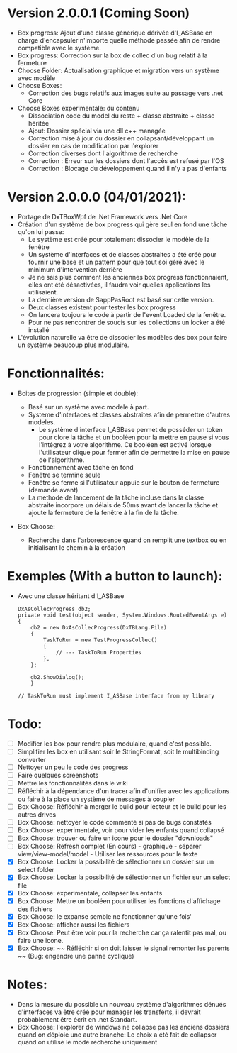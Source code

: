 # Version 2.0.0.1 (Coming Soon)
 * Box progress: Ajout d'une classe générique dérivée d'I_ASBase en charge d'encapsuler n'importe quelle méthode passée afin de rendre compatible avec le système.
 * Box progress: Correction sur la box de collec d'un bug relatif à la fermeture
 * Choose Folder: Actualisation graphique et migration vers un système avec modèle
 * Choose Boxes: 
	- Correction des bugs relatifs aux images suite au passage vers .net Core
 * Choose Boxes experimentale:
	du contenu
	- Dissociation code du model du reste + classe abstraite + classe héritée
	- Ajout: Dossier spécial via une dll c++ managée
	- Correction mise à jour du dossier en collapsant/développant un dossier en cas de modification par l'explorer
	- Correction diverses dont l'algorithme de recherche
	- Correction : Erreur sur les dossiers dont l'accès est refusé par l'OS
	- Correction : Blocage du développement quand il n'y a pas d'enfants


# Version 2.0.0.0 (04/01/2021):
 * Portage de DxTBoxWpf de .Net Framework vers .Net Core
 * Création d'un système de box progress qui gère seul en fond une tâche qu'on lui passe:
	 - Le système est créé pour totalement dissocier le modèle de la fenêtre
	 - Un système d'interfaces et de classes abstraites a été créé pour fournir une base et un pattern pour que tout soi géré avec le minimum d'intervention derrière
	- Je ne sais plus comment les anciennes box progress fonctionnaient, elles ont été désactivées, il faudra voir quelles applications les utilisaient.
	- La dernière version de SappPasRoot est basé sur cette version.
	- Deux classes existent pour tester les box progress
	- On lancera toujours le code à partir de l'event Loaded de la fenêtre.
	- Pour ne pas rencontrer de soucis sur les collections un locker a été installé
 * L'évolution naturelle va être de dissocier les modèles des box pour faire un système beaucoup plus modulaire.
 
# Fonctionnalités:
 * Boites de progression (simple et double):
	- Basé sur un système avec modele à part.
 	- Systeme d'interfaces et classes abstraites afin de permettre d'autres modeles.
  		* Le système d'interface I_ASBase permet de posséder un token pour clore la tâche et un booléen pour la mettre en pause si vous l'intégrez à votre algorithme. Ce booléen est activé lorsque l'utilisateur clique pour fermer afin de permettre la mise en pause de l'algorithme.
 	- Fonctionnement avec tâche en fond
 	- Fenêtre se termine seule
 	- Fenêtre se ferme si l'utilisateur appuie sur le bouton de fermeture (demande avant)
	- La methode de lancement de la tâche incluse dans la classe abstraite incorpore un délais de 50ms avant de lancer la tâche et ajoute la fermeture de la fenêtre à la fin de la tâche.

 * Box Choose:
	- Recherche dans l'arborescence quand on remplit une textbox ou en initialisant le chemin à la création

  

# Exemples (With a button to launch):
 - Avec une classe héritant d'I_ASBase
	```
	DxAsCollecProgress db2;
	private void test(object sender, System.Windows.RoutedEventArgs e)
	{
		db2 = new DxAsCollecProgress(DxTBLang.File)
		{
			TaskToRun = new TestProgressCollec()
			{                  
				// --- TaskToRun Properties
			},
		};

		db2.ShowDialog();        
        }

	// TaskToRun must implement I_ASBase interface from my library
	``` 

# Todo:
 - [ ] Modifier les box pour rendre plus modulaire, quand c'est possible.
 - [ ] Simplifier les box en utilisant soir le StringFormat, soit le multibinding converter
 - [ ] Nettoyer un peu le code des progress
 - [ ] Faire quelques screenshots
 - [ ] Mettre les fonctionnalités dans le wiki
 - [ ] Réfléchir à la dépendance d'un tracer afin d'unifier avec les applications ou faire à la place un système de messages à coupler
 - [ ] Box Choose: Réfléchir à merger le build pour lecteur et le build pour les autres drives
 - [ ] Box Choose: nettoyer le code commenté si pas de bugs constatés
 - [ ] Box Choose: experimentale, voir pour vider les enfants quand collapsé
 - [ ] Box Choose: trouver ou faire un icone pour le dossier "downloads"
 - [ ] Box Choose: Refresh complet (En cours)
		- graphique
		- séparer view/view-model/model
		- Utiliser les ressources pour le texte
 - [x] Box Choose: Locker la possibilité de sélectionner un dossier sur un select folder
 - [x] Box Choose: Locker la possibilité de sélectionner un fichier sur un select file
 - [x] Box Choose: experimentale, collapser les enfants
 - [x] Box Choose: Mettre un booléen pour utiliser les fonctions d'affichage des fichiers
 - [x] Box Choose: le expanse semble ne fonctionner qu'une fois'
 - [x] Box Choose: afficher aussi les fichiers
 - [x] Box Choose: Peut être voir pour la recherche car ça ralentit pas mal, ou faire une icone.
 - [x] Box Choose: ~~ Réfléchir si on doit laisser le signal remonter les parents ~~ (Bug: engendre une panne cyclique)

# Notes: 
 * Dans la mesure du possible un nouveau système d'algorithmes dénués d'interfaces va être créé pour manager les transferts, il devrait probablement être écrit en .net Standart.
 * Box Choose: l'explorer de windows ne collapse pas les anciens dossiers quand on déploie une autre branche:
		Le choix a été fait de collapser quand on utilise le mode recherche uniquement
		